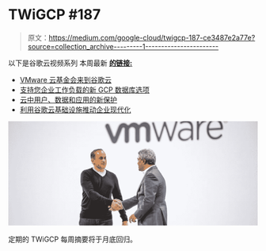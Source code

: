 # TWiGCP #187

> 原文：<https://medium.com/google-cloud/twigcp-187-ce3487e2a77e?source=collection_archive---------1----------------------->

以下是谷歌云视频系列 本周最新 [**的链接:**](http://gtech.run/ju4em)

*   [VMware 云基金会来到谷歌云](http://gtech.run/nu3t6)
*   [支持您企业工作负载的新 GCP 数据库选项](http://gtech.run/tegz3)
*   [云中用户、数据和应用的新保护](http://gtech.run/gh47g)
*   [利用谷歌云基础设施推动企业现代化](http://gtech.run/j29ka)

![](img/1bf630bdc2c7f8c2d2feccff65581340.png)

定期的 TWiGCP 每周摘要将于月底回归。